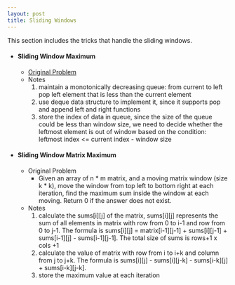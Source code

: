 ```yaml
---
layout: post
title: Sliding Windows
---
```


This section includes the tricks that handle the sliding windows.

- #### Sliding Window Maximum

    - [Original Problem](https://www.lintcode.com/problem/sliding-window-maximum/description)
    - Notes
        1. maintain a monotonically decreasing queue: from current to left pop left element that is less than the current element
        2. use deque data structure to implement it, since it supports pop and append left and right functions
        3. store the index of data in queue, since the size of the queue could be less than window size, we need to decide whether the leftmost element is out of window based on the condition: leftmost index <= current index - window size

- #### Sliding Window Matrix Maximum

    - Original Problem
        - Given an array of n * m matrix, and a moving matrix window (size k * k), move the window from top left to bottom right at each iteration, find the maximum sum inside the window at each moving. Return 0 if the answer does not exist.
    - Notes
        1. calculate the sums[i][j] of the matrix, sums[i][j] represents the sum of all elements in matrix with row from 0 to i-1 and row from 0 to j-1. The formula is sums[i][j] = matrix[i-1][j-1] + sums[i][j-1] + sums[i-1][j] - sums[i-1][j-1]. The total size of sums is rows+1 x cols +1
        2. calculate the value of matrix with row from i to i+k and column from j to j+k. The formula is sums[i][j] - sums[i][j-k] - sums[i-k][j] + sums[i-k][j-k].
        3. store the maximum value at each iteration